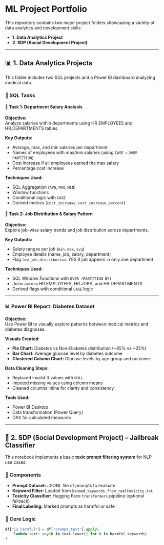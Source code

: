 # ML Project Portfolio

This repository contains two major project folders showcasing a variety of data analytics and development skills:

- **1. Data Analytics Project**
- **2. SDP (Social Development Project)**

---

## 📊 1. Data Analytics Projects

This folder includes two SQL projects and a Power BI dashboard analyzing medical data.

### 📁 SQL Tasks

#### 🔹 Task 1: Department Salary Analysis
**Objective:**  
Analyze salaries within departments using HR.EMPLOYEES and HR.DEPARTMENTS tables.

**Key Outputs:**
- Average, max, and min salaries per department
- Names of employees with max/min salaries (using `CASE` + `OVER PARTITION`)
- Cost increase if all employees earned the max salary
- Percentage cost increase

**Techniques Used:**
- SQL Aggregation (`AVG`, `MAX`, `MIN`)
- Window functions
- Conditional logic with `CASE`
- Derived metrics (`cost_increase`, `cost_increase_percent`)

#### 🔹 Task 2: Job Distribution & Salary Pattern
**Objective:**  
Explore job-wise salary trends and job distribution across departments.

**Key Outputs:**
- Salary ranges per job (`min`, `max`, `avg`)
- Employee details (name, job, salary, department)
- Flag `low_job_distribution`: YES if job appears in only one department

**Techniques Used:**
- SQL Window Functions with `OVER (PARTITION BY)`
- Joins across HR.EMPLOYEES, HR.JOBS, and HR.DEPARTMENTS
- Derived flags with conditional `CASE` logic

---

### 📊 Power BI Report: Diabetes Dataset

**Objective:**  
Use Power BI to visually explore patterns between medical metrics and diabetes diagnoses.

**Visuals Created:**
- **Pie Chart:** Diabetes vs Non-Diabetes distribution (~65% vs ~35%)
- **Bar Chart:** Average glucose level by diabetes outcome
- **Clustered Column Chart:** Glucose levels by age group and outcome

**Data Cleaning Steps:**
- Replaced invalid 0 values with `NULL`
- Imputed missing values using column means
- Cleaned columns inline for clarity and consistency

**Tools Used:**
- Power BI Desktop
- Data transformation (Power Query)
- DAX for calculated measures

---

## 🤖 2. SDP (Social Development Project) – Jailbreak Classifier

This notebook implements a basic **toxic prompt filtering system** for NLP use cases.

### 🔹 Components

- **Prompt Dataset:** JSONL file of prompts to evaluate
- **Keyword Filter:** Loaded from `banned_keywords_from_realtoxicity.txt`
- **Toxicity Classifier:** Hugging Face `transformers` pipeline (optional fallback)
- **Final Labeling:** Marked prompts as harmful or safe

### 🧠 Core Logic

```python
df["is_harmful"] = df["prompt_text"].apply(
    lambda text: any(k in text.lower() for k in harmful_keywords)
)
